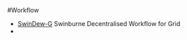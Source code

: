 #Workflow

 * [SwinDew-G](http://www.swinflow.org/swindew/grid/) Swinburne Decentralised Workflow for Grid
 *

